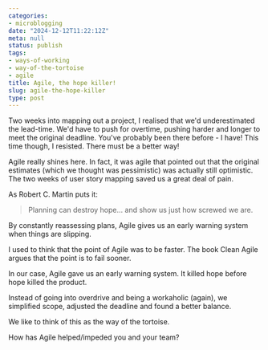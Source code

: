 ```yaml
---
categories:
- microblogging
date: "2024-12-12T11:22:12Z"
meta: null
status: publish
tags:
- ways-of-working
- way-of-the-tortoise
- agile
title: Agile, the hope killer!
slug: agile-the-hope-killer
type: post
---
```


Two weeks into mapping out a project, I realised that we'd underestimated the
lead-time. We'd have to push for overtime, pushing harder and longer to meet the
original deadline. You've probably been there before - I have! This time though,
I resisted. There must be a better way!

Agile really shines here. In fact, it was agile that pointed out that the
original estimates (which we thought was pessimistic) was actually still
optimistic. The two weeks of user story mapping saved us a great deal of pain.

As Robert C. Martin puts it:

> Planning can destroy hope… and show us just how screwed we are.

By constantly reassessing plans, Agile gives us an early warning system when
things are slipping.

I used to think that the point of Agile was to be faster. The book Clean Agile
argues that the point is to fail sooner.

In our case, Agile gave us an early warning system. It killed hope before hope
killed the product.

Instead of going into overdrive and being a workaholic (again), we simplified
scope, adjusted the deadline and found a better balance.

We like to think of this as the way of the tortoise.

How has Agile helped/impeded you and your team?
